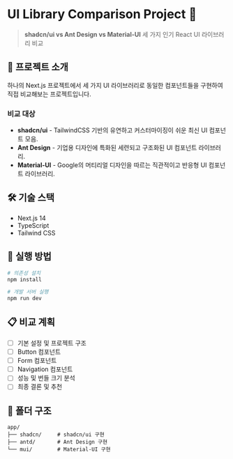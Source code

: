 # UI Library Comparison Project 🎨

> **shadcn/ui vs Ant Design vs Material-UI** 세 가지 인기 React UI 라이브러리 비교

## 📖 프로젝트 소개

하나의 Next.js 프로젝트에서 세 가지 UI 라이브러리로 동일한 컴포넌트들을 구현하여 직접 비교해보는 프로젝트입니다.

### 비교 대상

- **shadcn/ui** - TailwindCSS 기반의 유연하고 커스터마이징이 쉬운 최신 UI 컴포넌트 모음.
- **Ant Design** - 기업용 디자인에 특화된 세련되고 구조화된 UI 컴포넌트 라이브러리.
- **Material-UI** - Google의 머티리얼 디자인을 따르는 직관적이고 반응형 UI 컴포넌트 라이브러리.

## 🛠️ 기술 스택

- Next.js 14
- TypeScript
- Tailwind CSS

## 🚀 실행 방법

```bash
# 의존성 설치
npm install

# 개발 서버 실행
npm run dev
```

## 📋 비교 계획

- [ ] 기본 설정 및 프로젝트 구조
- [ ] Button 컴포넌트
- [ ] Form 컴포넌트
- [ ] Navigation 컴포넌트
- [ ] 성능 및 번들 크기 분석
- [ ] 최종 결론 및 추천

## 📁 폴더 구조

```
app/
├── shadcn/     # shadcn/ui 구현
├── antd/       # Ant Design 구현
└── mui/        # Material-UI 구현
```
